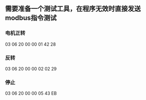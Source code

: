 

## 需要准备一个测试工具，在程序无效时直接发送modbus指令测试



### 电机正转

03 06 20 00 00 01 42 28

### 反转

03 06 20 00 00 02 02 29

### 停止

03 06 20 00 00 05 43 EB